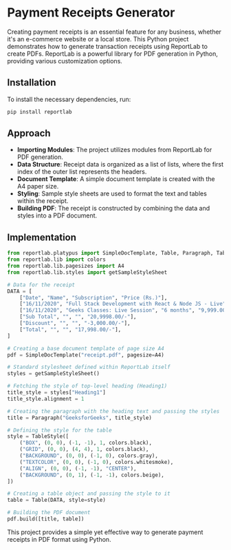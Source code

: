 # Payment Receipts Generator

Creating payment receipts is an essential feature for any business, whether it's an e-commerce website or a local store. This Python project demonstrates how to generate transaction receipts using ReportLab to create PDFs. ReportLab is a powerful library for PDF generation in Python, providing various customization options.

## Installation

To install the necessary dependencies, run:

```bash
pip install reportlab
```

## Approach

- **Importing Modules**: The project utilizes modules from ReportLab for PDF generation.
- **Data Structure**: Receipt data is organized as a list of lists, where the first index of the outer list represents the headers.
- **Document Template**: A simple document template is created with the A4 paper size.
- **Styling**: Sample style sheets are used to format the text and tables within the receipt.
- **Building PDF**: The receipt is constructed by combining the data and styles into a PDF document.

## Implementation

```python
from reportlab.platypus import SimpleDocTemplate, Table, Paragraph, TableStyle
from reportlab.lib import colors
from reportlab.lib.pagesizes import A4
from reportlab.lib.styles import getSampleStyleSheet

# Data for the receipt
DATA = [
    ["Date", "Name", "Subscription", "Price (Rs.)"],
    ["16/11/2020", "Full Stack Development with React & Node JS - Live", "Lifetime", "10,999.00/-"],
    ["16/11/2020", "Geeks Classes: Live Session", "6 months", "9,999.00/-"],
    ["Sub Total", "", "", "20,9998.00/-"],
    ["Discount", "", "", "-3,000.00/-"],
    ["Total", "", "", "17,998.00/-"],
]

# Creating a base document template of page size A4
pdf = SimpleDocTemplate("receipt.pdf", pagesize=A4)

# Standard stylesheet defined within ReportLab itself
styles = getSampleStyleSheet()

# Fetching the style of top-level heading (Heading1)
title_style = styles["Heading1"]
title_style.alignment = 1

# Creating the paragraph with the heading text and passing the styles
title = Paragraph("GeeksforGeeks", title_style)

# Defining the style for the table
style = TableStyle([
    ("BOX", (0, 0), (-1, -1), 1, colors.black),
    ("GRID", (0, 0), (4, 4), 1, colors.black),
    ("BACKGROUND", (0, 0), (-1, 0), colors.gray),
    ("TEXTCOLOR", (0, 0), (-1, 0), colors.whitesmoke),
    ("ALIGN", (0, 0), (-1, -1), "CENTER"),
    ("BACKGROUND", (0, 1), (-1, -1), colors.beige),
])

# Creating a table object and passing the style to it
table = Table(DATA, style=style)

# Building the PDF document
pdf.build([title, table])
```

This project provides a simple yet effective way to generate payment receipts in PDF format using Python.
